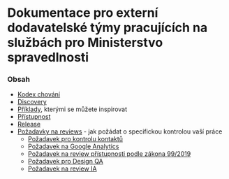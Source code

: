 # Dokumentace pro externí dodavatelské týmy pracujících na službách pro Ministerstvo spravedlnosti

### Obsah
* [Kodex chování](kodex-chovani.md)
* [Discovery](discovery)
* [Příklady](priklady), kterými se můžete inspirovat
* [Přístupnost](pristupnost)
* [Release](release)
* [Požadavky na reviews](reviews) - jak požádat o specifickou kontrolou vaší práce
  * [Požadavek pro kontrolu kontaktů](reviews/pozadavek-kontakty-review.md)
  * [Požadavek na Google Analytics](reviews/pozadavek-google-analytics-review.md)
  * [Požadavek na review přístupnosti podle zákona 99/2019](reviews/pozadavek-pristupnost-review.md)
  * [Požadavek pro Design QA](reviews/pozadavek-design-qa.md)
  * [Požadavek na review IA](reviews/pozadavek-ia-review.md)   
